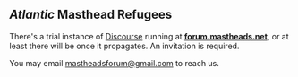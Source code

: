 ## _Atlantic_ Masthead Refugees

There's a trial instance of [Discourse](https://www.discourse.org/) running at **[forum.mastheads.net](https://forum.mastheads.net)**, or at least there will be once it propagates. An invitation is required.

You may email <mastheadsforum@gmail.com> to reach us.

